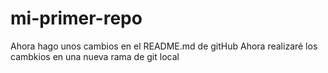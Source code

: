 # mi-primer-repo
Ahora hago unos cambios en el README.md de gitHub
Ahora realizaré los cambkios en una nueva rama de git local